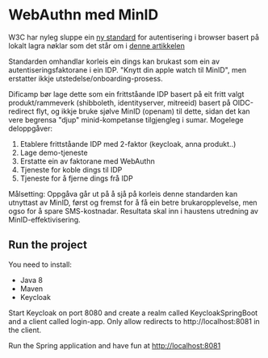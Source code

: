 # WebAuthn med MinID

W3C har nyleg sluppe ein [ny standard](https://www.w3.org/TR/webauthn/) for autentisering i browser basert på lokalt lagra nøklar som det står om i [denne artikkelen](https://www.digi.no/artikler/bred-enighet-om-standard-for-passordfri-webinnlogging/434587)

 
Standarden omhandlar korleis ein dings kan brukast som ein av autentiseringsfaktorane i ein IDP. "Knytt din apple watch til MinID", men erstatter ikkje utstedelse/onboarding-prosess.
 
Dificamp bør lage dette som ein frittståande IDP basert på eit fritt valgt produkt/rammeverk (shibboleth, identityserver, mitreeid) basert på OIDC-redirect flyt, og ikkje bruke sjølve MinID (openam) til dette, sidan det kan vere begrensa "djup" minid-kompetanse tilgjengleg i sumar. Mogelege deloppgåver:
 
1.  Etablere frittståande IDP med 2-faktor (keycloak, anna produkt..)
2.  Lage demo-tjeneste
3.  Erstatte ein av faktorane med WebAuthn
4.  Tjeneste for koble dings til IDP
5.  Tjeneste for å fjerne dings frå IDP
 
Målsetting: Oppgåva går ut på å sjå på korleis denne standarden kan utnyttast av MinID, først og fremst for å få ein betre brukaropplevelse, men ogso for å spare SMS-kostnadar. Resultata skal inn i haustens utredning av MinID-effektivisering.  


## Run the project
You need to install:
- Java 8
- Maven
- Keycloak

Start Keycloak on port 8080 and create a realm called KeycloakSpringBoot and a client called login-app. Only allow redirects to http://localhost:8081 in the client.

Run the Spring application and have fun at [http://localhost:8081](http://localhost:8081)
